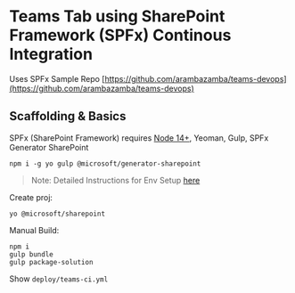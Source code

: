 # Teams Tab using SharePoint Framework (SPFx) Continous Integration

Uses SPFx Sample Repo [https://github.com/arambazamba/teams-devops](https://github.com/arambazamba/teams-devops)

## Scaffolding & Basics

SPFx (SharePoint Framework) requires [Node 14+](https://nodejs.org/en/download/releases/), Yeoman, Gulp, SPFx Generator SharePoint

```
npm i -g yo gulp @microsoft/generator-sharepoint
```

> Note: Detailed Instructions for Env Setup [here](https://docs.microsoft.com/en-us/sharepoint/dev/spfx/set-up-your-development-environment)

Create proj:

```
yo @microsoft/sharepoint
```

Manual Build:

```
npm i
gulp bundle
gulp package-solution
```

Show `deploy/teams-ci.yml`